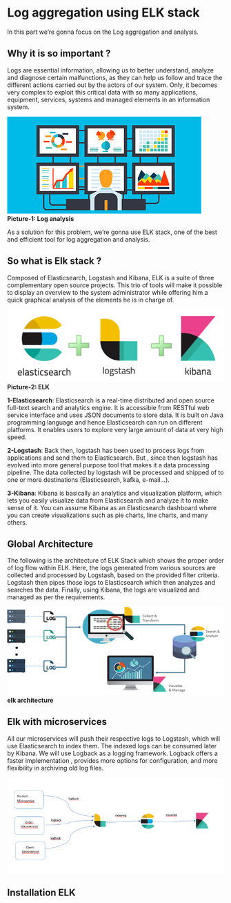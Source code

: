# Log aggregation using ELK stack

In this part we’re gonna focus on the Log aggregation and analysis.
## Why it is so important ?
Logs are essential information, allowing us to better understand, analyze and diagnose certain malfunctions, as they can help us follow and trace the different actions carried out by the actors of our system. Only, it becomes very complex to exploit this critical data with so many applications, equipment, services, systems and managed elements in an information system.

![Alt text](./docs/logs-analise.png?raw=true "Log analysis")
<b>Picture-1: Log analysis</b>

As a solution for this problem, we’re gonna use ELK stack, one of the best and efficient tool for log aggregation and analysis.

## So what is Elk stack ?
Composed of Elasticsearch, Logstash and Kibana, ELK is a suite of three complementary open source projects. This trio of tools will make it possible to display an overview to the system administrator while offering him a quick graphical analysis of the elements he is in charge of.

![Alt text](./docs/elk.png?raw=true "ELK")
<b>Picture-2: ELK</b>

<b>1-Elasticsearch</b>: Elasticsearch is a real-time distributed and open source full-text search and analytics engine. It is accessible from RESTful web service interface and uses JSON documents to store data. It is built on Java programming language and hence Elasticsearch can run on different platforms. It enables users to explore very large amount of data at very high speed.

<b>2-Logstash</b>: Back then, logstash has been used to process logs from applications and send them to Elasticsearch. But , since then logstash has evolved into more general purpose tool that makes it a data processing pipeline.
The data collected by logstash will be processed and shipped of to one or more destinations (Elasticsearch, kafka, e-mail…).

<b>3-Kibana</b>: Kibana is basically an analytics and visualization platform, which lets you easily visualize data from Elasticsearch and analyze it to make sense of it. You can assume Kibana as an Elasticsearch dashboard where you can create visualizations such as pie charts, line charts, and many others.

## Global Architecture
The following is the architecture of ELK Stack which shows the proper order of log flow within ELK. Here, the logs generated from various sources are collected and processed by Logstash, based on the provided filter criteria. Logstash then pipes those logs to Elasticsearch which then analyzes and searches the data. Finally, using Kibana, the logs are visualized and managed as per the requirements.

![Alt text](./docs/elk-architecture.png?raw=true "elk architecture")
<b>elk architecture</b>

## Elk with microservices
All our microservices will push their respective logs to Logstash, which will use Elasticsearch to index them. The indexed logs can be consumed later by Kibana.
We will use Logback as a logging framework.
Logback offers a faster implementation , provides more options for configuration, and more flexibility in archiving old log files.

![Alt text](./docs/elk-logback.png?raw=true "elk logback")

## Installation ELK
